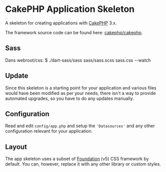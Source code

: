 # CakePHP Application Skeleton


A skeleton for creating applications with [CakePHP](https://cakephp.org) 3.x.

The framework source code can be found here: [cakephp/cakephp](https://github.com/cakephp/cakephp).

## Sass

Dans webroot/css: $ ./dart-sass/sass sass/sass.scss sass.css --watch



## Update

Since this skeleton is a starting point for your application and various files
would have been modified as per your needs, there isn't a way to provide
automated upgrades, so you have to do any updates manually.

## Configuration

Read and edit `config/app.php` and setup the `'Datasources'` and any other
configuration relevant for your application.

## Layout

The app skeleton uses a subset of [Foundation](http://foundation.zurb.com/) (v5) CSS
framework by default. You can, however, replace it with any other library or
custom styles.
